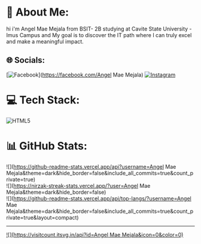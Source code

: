 # 💫 About Me:
hi i'm Angel Mae Mejala from BSIT- 2B studying at Cavite State University - Imus Campus and My goal is to discover the IT path where I can truly excel and make a meaningful impact.


## 🌐 Socials:
[![Facebook](https://img.shields.io/badge/Facebook-%231877F2.svg?logo=Facebook&logoColor=white)](https://facebook.com/Angel Mae Mejala) [![Instagram](https://img.shields.io/badge/Instagram-%23E4405F.svg?logo=Instagram&logoColor=white)](https://instagram.com/qnggell) 

# 💻 Tech Stack:
![HTML5](https://img.shields.io/badge/html5-%23E34F26.svg?style=for-the-badge&logo=html5&logoColor=white)
# 📊 GitHub Stats:
![](https://github-readme-stats.vercel.app/api?username=Angel Mae Mejala&theme=dark&hide_border=false&include_all_commits=true&count_private=true)<br/>
![](https://nirzak-streak-stats.vercel.app/?user=Angel Mae Mejala&theme=dark&hide_border=false)<br/>
![](https://github-readme-stats.vercel.app/api/top-langs/?username=Angel Mae Mejala&theme=dark&hide_border=false&include_all_commits=true&count_private=true&layout=compact)

---
[![](https://visitcount.itsvg.in/api?id=Angel Mae Mejala&icon=0&color=0)](https://visitcount.itsvg.in)

<!-- Proudly created with GPRM ( https://gprm.itsvg.in ) -->

